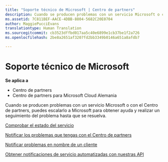 ```yaml
---
title: "Soporte técnico de Microsoft | Centro de partners"
description: Cuando se producen problemas con un servicio Microsoft o con el Centro de partners, puedes escalarlo a Microsoft para obtener ayuda y realizar un seguimiento del problema hasta que se resuelva.
ms.assetid: 7C811BEF-AACE-4DBB-8804-5682C20E0704
author: MaggiePucciEvans
translationtype: Human Translation
ms.sourcegitcommit: cb3523dffbd017aa5c40e6899e1cb37be1f2a726
ms.openlocfilehash: 2be8a2651af3207fd2bb3349b0146a651a8afdb7

---
```


# Soporte técnico de Microsoft

**Se aplica a**

-  Centro de partners
-  Centro de partners para Microsoft Cloud Alemania

Cuando se producen problemas con un servicio Microsoft o con el Centro de partners, puedes escalarlo a Microsoft para obtener ayuda y realizar un seguimiento del problema hasta que se resuelva.

[Comprobar el estado del servicio](check-service-health.md)

[Notificar los problemas que tengas con el Centro de partners](report-problems-with-partner-center.md)

[Notificar problemas en nombre de un cliente](report-problems-on-behalf-of-a-customer.md)

[Obtener notificaciones de servicio automatizadas con nuestras API](get-automated-service-notifications-with-our-apis.md)

 

 






<!--HONumber=Jan17_HO2-->


